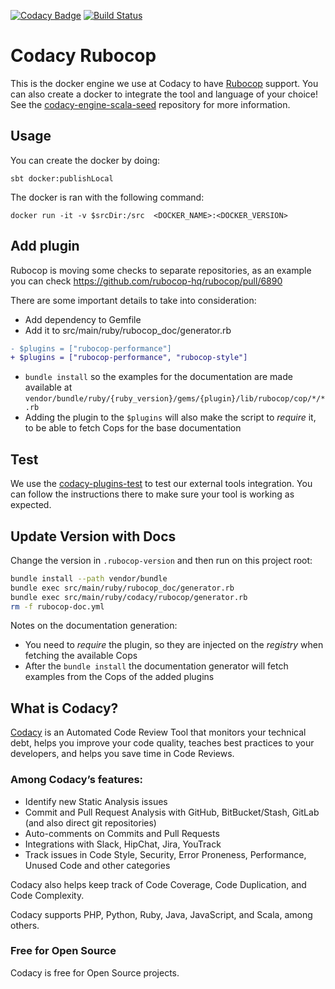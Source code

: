 [![Codacy Badge](https://api.codacy.com/project/badge/grade/7cb874a40208406dbe62fe96d6b3a727)](https://www.codacy.com/app/Codacy/codacy-rubocop)
[![Build Status](https://circleci.com/gh/codacy/codacy-rubocop.svg?style=shield&circle-token=:circle-token)](https://circleci.com/gh/codacy/codacy-rubocop)

# Codacy Rubocop

This is the docker engine we use at Codacy to have [Rubocop](https://www.rubocop.org) support.
You can also create a docker to integrate the tool and language of your choice!
See the [codacy-engine-scala-seed](https://github.com/codacy/codacy-engine-scala-seed) repository for more information.

## Usage

You can create the docker by doing:

```
sbt docker:publishLocal
```

The docker is ran with the following command:

```
docker run -it -v $srcDir:/src  <DOCKER_NAME>:<DOCKER_VERSION>
```

## Add plugin

Rubocop is moving some checks to separate repositories, as an example you can check
https://github.com/rubocop-hq/rubocop/pull/6890

There are some important details to take into consideration:
- Add dependency to Gemfile
- Add it to src/main/ruby/rubocop_doc/generator.rb

```diff
- $plugins = ["rubocop-performance"]
+ $plugins = ["rubocop-performance", "rubocop-style"]
```

- `bundle install` so the examples for the documentation are made available at
`vendor/bundle/ruby/{ruby_version}/gems/{plugin}/lib/rubocop/cop/*/*.rb`
- Adding the plugin to the `$plugins` will also make the script to *require* it,
to be able to fetch Cops for the base documentation

## Test

We use the [codacy-plugins-test](https://github.com/codacy/codacy-plugins-test) to test our external tools integration.
You can follow the instructions there to make sure your tool is working as expected.

## Update Version with Docs

Change the version in `.rubocop-version` and then run on this project root:

```sh
bundle install --path vendor/bundle
bundle exec src/main/ruby/rubocop_doc/generator.rb
bundle exec src/main/ruby/codacy/rubocop/generator.rb
rm -f rubocop-doc.yml
```

Notes on the documentation generation:
- You need to *require* the plugin, so they are injected on the *registry* when fetching the available Cops
- After the `bundle install` the documentation generator will fetch examples from the Cops of the added plugins

## What is Codacy?

[Codacy](https://www.codacy.com/) is an Automated Code Review Tool that monitors your technical debt, helps you improve your code quality, teaches best practices to your developers, and helps you save time in Code Reviews.

### Among Codacy’s features:

- Identify new Static Analysis issues
- Commit and Pull Request Analysis with GitHub, BitBucket/Stash, GitLab (and also direct git repositories)
- Auto-comments on Commits and Pull Requests
- Integrations with Slack, HipChat, Jira, YouTrack
- Track issues in Code Style, Security, Error Proneness, Performance, Unused Code and other categories

Codacy also helps keep track of Code Coverage, Code Duplication, and Code Complexity.

Codacy supports PHP, Python, Ruby, Java, JavaScript, and Scala, among others.

### Free for Open Source

Codacy is free for Open Source projects.
